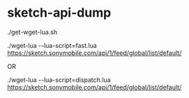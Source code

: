 # sketch-api-dump
 ./get-wget-lua.sh 

 ./wget-lua --lua-script=fast.lua  https://sketch.sonymobile.com/api/1/feed/global/list/default/  

OR

 ./wget-lua --lua-script=dispatch.lua  https://sketch.sonymobile.com/api/1/feed/global/list/default/
